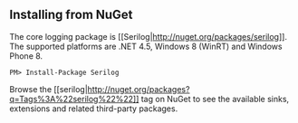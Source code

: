 ## Installing from NuGet

The core logging package is [[Serilog|http://nuget.org/packages/serilog]]. The supported platforms are .NET 4.5, Windows 8 (WinRT) and Windows Phone 8.

```
PM> Install-Package Serilog
```

Browse the [[serilog|http://nuget.org/packages?q=Tags%3A%22serilog%22%22]] tag on NuGet to see the available sinks, extensions and related third-party packages.

